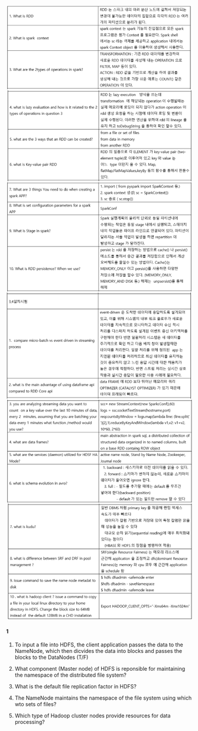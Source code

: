 
![](./Images/y1.png)
![](./Images/y2.png)
![](./Images/y3.png)
![](./Images/y4.png)
![](./Images/y5.png)
![](./Images/y6.png)


#### 1
1. To input a file into HDFS, the client application passes the data to the NameNode, which then dicvides the data into blocks and passes the blocks to the DataNodes (T/F)

2. What component (Master node) of HDFS is reponsible for maintaining the namespace of the distributed file system?

3. What is the default file replication factor in HDFS?

4. The NameNode maintains the namespace of the file system using which wto sets of files?

5. Which type of Hadoop cluster nodes provide resources for data processing?

